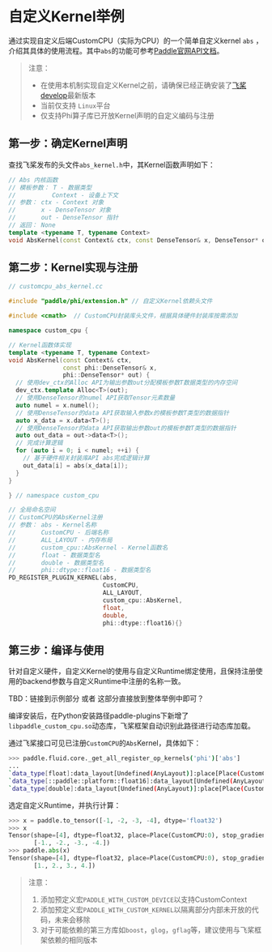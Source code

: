 # 自定义Kernel举例

通过实现自定义后端CustomCPU（实际为CPU）的一个简单自定义kernel `abs` ，介绍其具体的使用流程。其中`abs`的功能可参考[Paddle官网API文档](https://www.paddlepaddle.org.cn/documentation/docs/zh/api/paddle/abs_cn.html#abs)。


> 注意：
> - 在使用本机制实现自定义Kernel之前，请确保已经正确安装了[飞桨develop](https://github.com/PaddlePaddle/Paddle)最新版本
> - 当前仅支持 `Linux`平台
> - 仅支持Phi算子库已开放Kernel声明的自定义编码与注册


## 第一步：确定Kernel声明

查找飞桨发布的头文件`abs_kernel.h`中，其Kernel函数声明如下：

```c++
// Abs 内核函数
// 模板参数： T - 数据类型
//          Context - 设备上下文
// 参数： ctx - Context 对象
//       x - DenseTensor 对象
//       out - DenseTensor 指针
// 返回： None
template <typename T, typename Context>
void AbsKernel(const Context& ctx, const DenseTensor& x, DenseTensor* out);

```

## 第二步：Kernel实现与注册

```c++
// customcpu_abs_kernel.cc

#include "paddle/phi/extension.h" // 自定义Kernel依赖头文件

#include <cmath>  // CustomCPU封装库头文件，根据具体硬件封装库按需添加

namespace custom_cpu {

// Kernel函数体实现
template <typename T, typename Context>
void AbsKernel(const Context& ctx,
               const phi::DenseTensor& x,
               phi::DenseTensor* out) {
  // 使用dev_ctx的Alloc API为输出参数out分配模板参数T数据类型的内存空间
  dev_ctx.template Alloc<T>(out);
  // 使用DenseTensor的numel API获取Tensor元素数量
  auto numel = x.numel();
  // 使用DenseTensor的data API获取输入参数x的模板参数T类型的数据指针
  auto x_data = x.data<T>();
  // 使用DenseTensor的data API获取输出参数out的模板参数T类型的数据指针
  auto out_data = out->data<T>();
  // 完成计算逻辑
  for (auto i = 0; i < numel; ++i) {
    // 基于硬件相关封装库API abs完成逻辑计算
    out_data[i] = abs(x_data[i]);
  }
}

} // namespace custom_cpu

// 全局命名空间
// CustomCPU的AbsKernel注册
// 参数： abs - Kernel名称
//       CustomCPU - 后端名称
//       ALL_LAYOUT - 内存布局
//       custom_cpu::AbsKernel - Kernel函数名
//       float - 数据类型名
//       double - 数据类型名
//       phi::dtype::float16 - 数据类型名
PD_REGISTER_PLUGIN_KERNEL(abs,
                          CustomCPU,
                          ALL_LAYOUT,
                          custom_cpu::AbsKernel,
                          float,
                          double,
                          phi::dtype::float16){}
```

## 第三步：编译与使用

针对自定义硬件，自定义Kernel的使用与自定义Runtime绑定使用，且保持注册使用的backend参数与自定义Runtime中注册的名称一致。

TBD：链接到示例部分 或者 这部分直接放到整体举例中即可？

编译安装后，在Python安装路径paddle-plugins下新增了`libpaddle_custom_cpu.so`动态库，飞桨框架自动识别此路径进行动态库加载。

通过飞桨接口可见已注册`CustomCPU`的`Abs`Kernel，具体如下：

```bash
>>> paddle.fluid.core._get_all_register_op_kernels('phi')['abs']
...
`data_type[float]:data_layout[Undefined(AnyLayout)]:place[Place(CustomCPU:0)]:library_type[PLAIN]`
`data_type[::paddle::platform::float16]:data_layout[Undefined(AnyLayout)]:place[Place(CustomCPU:0)]:library_type[PLAIN]`
`data_type[double]:data_layout[Undefined(AnyLayout)]:place[Place(CustomCPU:0)]:library_type[PLAIN]`
```

选定自定义Runtime，并执行计算：

```python
>>> x = paddle.to_tensor([-1, -2, -3, -4], dtype='float32')
>>> x
Tensor(shape=[4], dtype=float32, place=Place(CustomCPU:0), stop_gradient=True,
       [-1., -2., -3., -4.])
>>> paddle.abs(x)
Tensor(shape=[4], dtype=float32, place=Place(CustomCPU:0), stop_gradient=True,
       [1., 2., 3., 4.])
```

> 注意：
> 1. 添加预定义宏`PADDLE_WITH_CUSTOM_DEVICE`以支持CustomContext
> 2. 添加预定义宏`PADDLE_WITH_CUSTOM_KERNEL`以隔离部分内部未开放的代码，未来会移除
> 3. 对于可能依赖的第三方库如`boost`，`glog`，`gflag`等，建议使用与飞桨框架依赖的相同版本
